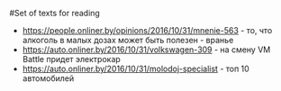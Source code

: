 #Set of texts for reading
 - https://people.onliner.by/opinions/2016/10/31/mnenie-563 - то, что алкоголь в малых дозах может быть полезен - вранье
 - https://auto.onliner.by/2016/10/31/volkswagen-309 - на смену VM Battle придет электрокар
 - https://auto.onliner.by/2016/10/31/molodoj-specialist - топ 10 автомобилей
